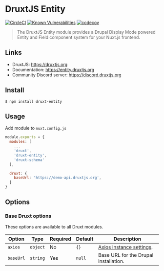 # DruxtJS Entity

[![CircleCI](https://circleci.com/gh/druxt/druxt-entity.svg?style=svg)](https://circleci.com/gh/druxt/druxt-entity)
[![Known Vulnerabilities](https://snyk.io/test/github/druxt/druxt-entity/badge.svg?targetFile=package.json)](https://snyk.io/test/github/druxt/druxt-entity?targetFile=package.json)
[![codecov](https://codecov.io/gh/druxt/druxt-entity/branch/develop/graph/badge.svg)](https://codecov.io/gh/druxt/druxt-entity)

> The DruxtJS Entity module provides a Drupal Display Mode powered Entity and Field component system for your Nuxt.js frontend.

## Links

- DruxtJS: https://druxtjs.org
- Documentation: https://entity.druxtjs.org
- Community Discord server: https://discord.druxtjs.org

## Install

`$ npm install druxt-entity`

## Usage

Add module to `nuxt.config.js`

```js
module.exports = {
  modules: [
    ...
    'druxt',
    'druxt-entity',
    'druxt-schema'
  ],

  druxt: {
    baseUrl: 'https://demo-api.druxtjs.org',
  }
}
```

## Options

### Base Druxt options

These options are available to all Druxt modules.

| Option | Type | Required | Default | Description |
| --- | --- | --- | --- | --- |
| `axios` | `object` | No | `{}` | [Axios instance settings](https://github.com/axios/axios#axioscreateconfig). |
| `baseUrl` | `string` | Yes | `null` | Base URL for the Drupal installation. |
